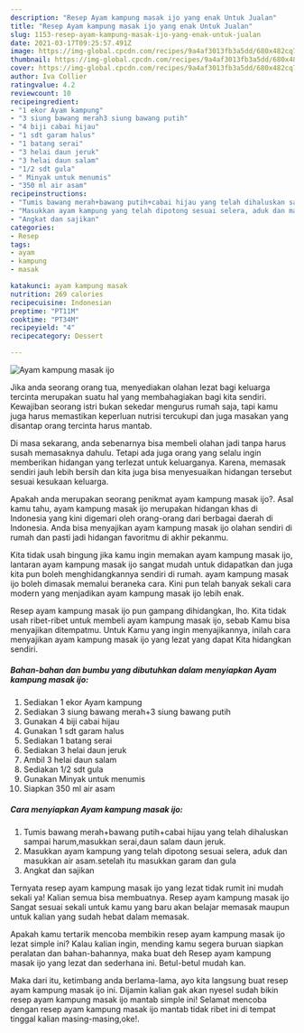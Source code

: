 ```yaml
---
description: "Resep Ayam kampung masak ijo yang enak Untuk Jualan"
title: "Resep Ayam kampung masak ijo yang enak Untuk Jualan"
slug: 1153-resep-ayam-kampung-masak-ijo-yang-enak-untuk-jualan
date: 2021-03-17T09:25:57.491Z
image: https://img-global.cpcdn.com/recipes/9a4af3013fb3a5dd/680x482cq70/ayam-kampung-masak-ijo-foto-resep-utama.jpg
thumbnail: https://img-global.cpcdn.com/recipes/9a4af3013fb3a5dd/680x482cq70/ayam-kampung-masak-ijo-foto-resep-utama.jpg
cover: https://img-global.cpcdn.com/recipes/9a4af3013fb3a5dd/680x482cq70/ayam-kampung-masak-ijo-foto-resep-utama.jpg
author: Iva Collier
ratingvalue: 4.2
reviewcount: 10
recipeingredient:
- "1 ekor Ayam kampung"
- "3 siung bawang merah3 siung bawang putih"
- "4 biji cabai hijau"
- "1 sdt garam halus"
- "1 batang serai"
- "3 helai daun jeruk"
- "3 helai daun salam"
- "1/2 sdt gula"
- " Minyak untuk menumis"
- "350 ml air asam"
recipeinstructions:
- "Tumis bawang merah+bawang putih+cabai hijau yang telah dihaluskan sampai harum,masukkan serai,daun salam daun jeruk."
- "Masukkan ayam kampung yang telah dipotong sesuai selera, aduk dan masukkan air asam.setelah itu masukkan garam dan gula"
- "Angkat dan sajikan"
categories:
- Resep
tags:
- ayam
- kampung
- masak

katakunci: ayam kampung masak 
nutrition: 269 calories
recipecuisine: Indonesian
preptime: "PT11M"
cooktime: "PT34M"
recipeyield: "4"
recipecategory: Dessert

---
```



![Ayam kampung masak ijo](https://img-global.cpcdn.com/recipes/9a4af3013fb3a5dd/680x482cq70/ayam-kampung-masak-ijo-foto-resep-utama.jpg)

Jika anda seorang orang tua, menyediakan olahan lezat bagi keluarga tercinta merupakan suatu hal yang membahagiakan bagi kita sendiri. Kewajiban seorang istri bukan sekedar mengurus rumah saja, tapi kamu juga harus memastikan keperluan nutrisi tercukupi dan juga masakan yang disantap orang tercinta harus mantab.

Di masa  sekarang, anda sebenarnya bisa membeli olahan jadi tanpa harus susah memasaknya dahulu. Tetapi ada juga orang yang selalu ingin memberikan hidangan yang terlezat untuk keluarganya. Karena, memasak sendiri jauh lebih bersih dan kita juga bisa menyesuaikan hidangan tersebut sesuai kesukaan keluarga. 



Apakah anda merupakan seorang penikmat ayam kampung masak ijo?. Asal kamu tahu, ayam kampung masak ijo merupakan hidangan khas di Indonesia yang kini digemari oleh orang-orang dari berbagai daerah di Indonesia. Anda bisa menyajikan ayam kampung masak ijo olahan sendiri di rumah dan pasti jadi hidangan favoritmu di akhir pekanmu.

Kita tidak usah bingung jika kamu ingin memakan ayam kampung masak ijo, lantaran ayam kampung masak ijo sangat mudah untuk didapatkan dan juga kita pun boleh menghidangkannya sendiri di rumah. ayam kampung masak ijo boleh dimasak memalui beraneka cara. Kini pun telah banyak sekali cara modern yang menjadikan ayam kampung masak ijo lebih enak.

Resep ayam kampung masak ijo pun gampang dihidangkan, lho. Kita tidak usah ribet-ribet untuk membeli ayam kampung masak ijo, sebab Kamu bisa menyajikan ditempatmu. Untuk Kamu yang ingin menyajikannya, inilah cara menyajikan ayam kampung masak ijo yang lezat yang dapat Kita hidangkan sendiri.

<!--inarticleads1-->

##### Bahan-bahan dan bumbu yang dibutuhkan dalam menyiapkan Ayam kampung masak ijo:

1. Sediakan 1 ekor Ayam kampung
1. Sediakan 3 siung bawang merah+3 siung bawang putih
1. Gunakan 4 biji cabai hijau
1. Gunakan 1 sdt garam halus
1. Sediakan 1 batang serai
1. Sediakan 3 helai daun jeruk
1. Ambil 3 helai daun salam
1. Sediakan 1/2 sdt gula
1. Gunakan  Minyak untuk menumis
1. Siapkan 350 ml air asam




<!--inarticleads2-->

##### Cara menyiapkan Ayam kampung masak ijo:

1. Tumis bawang merah+bawang putih+cabai hijau yang telah dihaluskan sampai harum,masukkan serai,daun salam daun jeruk.
1. Masukkan ayam kampung yang telah dipotong sesuai selera, aduk dan masukkan air asam.setelah itu masukkan garam dan gula
1. Angkat dan sajikan




Ternyata resep ayam kampung masak ijo yang lezat tidak rumit ini mudah sekali ya! Kalian semua bisa membuatnya. Resep ayam kampung masak ijo Sangat sesuai sekali untuk kamu yang baru akan belajar memasak maupun untuk kalian yang sudah hebat dalam memasak.

Apakah kamu tertarik mencoba membikin resep ayam kampung masak ijo lezat simple ini? Kalau kalian ingin, mending kamu segera buruan siapkan peralatan dan bahan-bahannya, maka buat deh Resep ayam kampung masak ijo yang lezat dan sederhana ini. Betul-betul mudah kan. 

Maka dari itu, ketimbang anda berlama-lama, ayo kita langsung buat resep ayam kampung masak ijo ini. Dijamin kalian gak akan nyesel sudah bikin resep ayam kampung masak ijo mantab simple ini! Selamat mencoba dengan resep ayam kampung masak ijo mantab tidak ribet ini di tempat tinggal kalian masing-masing,oke!.

